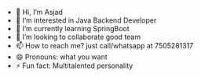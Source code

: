- 👋 Hi, I’m Asjad
- 👀 I’m interested in Java Backend Developer 
- 🌱 I’m currently learning SpringBoot
- 💞️ I’m looking to collaborate good team 
- 📫 How to reach me? just call/whatsapp at 7505281317
- 😄 Pronouns: what you want
- ⚡ Fun fact: Multitalented personality

<!---
AsjadKhan01/AsjadKhan01 is a ✨ special ✨ repository because its `README.md` (this file) appears on your GitHub profile.
You can click the Preview link to take a look at your changes.
--->
